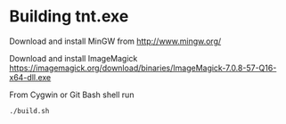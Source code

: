 
# Building tnt.exe

Download and install MinGW from http://www.mingw.org/

Download and install ImageMagick https://imagemagick.org/download/binaries/ImageMagick-7.0.8-57-Q16-x64-dll.exe

From Cygwin or Git Bash shell run

	./build.sh
